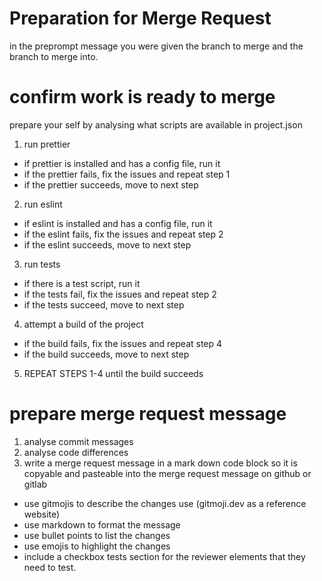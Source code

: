 # Preparation for Merge Request

in the preprompt message you were given the branch to merge and the branch to merge into.

# confirm work is ready to merge

prepare your self by analysing what scripts are available in project.json

1. run prettier

- if prettier is installed and has a config file, run it
- if the prettier fails, fix the issues and repeat step 1
- if the prettier succeeds, move to next step

2. run eslint

- if eslint is installed and has a config file, run it
- if the eslint fails, fix the issues and repeat step 2
- if the eslint succeeds, move to next step

3. run tests

- if there is a test script, run it
- if the tests fail, fix the issues and repeat step 2
- if the tests succeed, move to next step

4. attempt a build of the project

- if the build fails, fix the issues and repeat step 4
- if the build succeeds, move to next step

5. REPEAT STEPS 1-4 until the build succeeds

# prepare merge request message

1. analyse commit messages
2. analyse code differences
3. write a merge request message in a mark down code block so it is copyable and pasteable into the merge request message on github or gitlab

- use gitmojis to describe the changes use (gitmoji.dev as a reference website)
- use markdown to format the message
- use bullet points to list the changes
- use emojis to highlight the changes
- include a checkbox tests section for the reviewer elements that they need to test.
